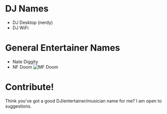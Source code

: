 # DJ Names

- DJ Desktop (nerdy)
- DJ WiFi 

# General Entertainer Names
- Nate Diggity
- NF Doom
	![MF Doom](http://www.mtvhive.com/wp-content/uploads/2011/06/MF-Doom_2005_630x300.jpg)
	
# Contribute!
Think you've got a good DJ/entertainer/musician name for me? 
I am open to suggestions.